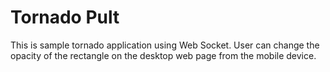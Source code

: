# Tornado Pult #

This is sample tornado application using Web Socket. User can change the opacity of the rectangle on the desktop web page from the mobile device.